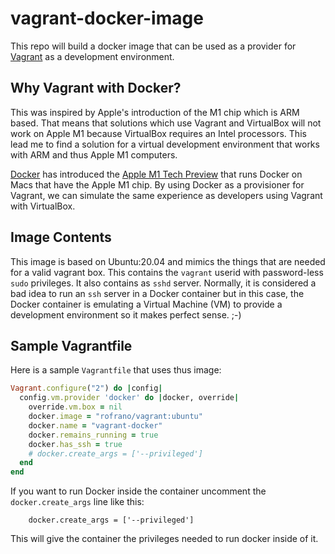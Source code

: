 # vagrant-docker-image

This repo will build a docker image that can be used as a provider for [Vagrant](https://www.vagrantup.com) as a development environment.

## Why Vagrant with Docker?

This was inspired by Apple's introduction of the M1 chip which is ARM based. That means that solutions which use Vagrant and VirtualBox will not work on Apple M1 because VirtualBox requires an Intel processors. This lead me to find a solution for a virtual development environment that works with ARM and thus Apple M1 computers.

[Docker](https://www.docker.com) has introduced the [Apple M1 Tech Preview](https://docs.docker.com/docker-for-mac/apple-m1/) that runs Docker on Macs that have the Apple M1 chip. By using Docker as a provisioner for Vagrant, we can simulate the same experience as developers using Vagrant with VirtualBox.

## Image Contents

This image is based on Ubuntu:20.04 and mimics the things that are needed for a valid vagrant box. This contains the `vagrant` userid with password-less `sudo` privileges. It also contains as `sshd` server. Normally, it is considered a bad idea to run an `ssh` server in a Docker container but in this case, the Docker container is emulating a Virtual Machine (VM) to provide a development environment so it makes perfect sense. ;-)

## Sample Vagrantfile

Here is a sample `Vagrantfile` that uses thus image:

```ruby
Vagrant.configure("2") do |config|
  config.vm.provider 'docker' do |docker, override|
    override.vm.box = nil
    docker.image = "rofrano/vagrant:ubuntu"
    docker.name = "vagrant-docker"
    docker.remains_running = true
    docker.has_ssh = true
    # docker.create_args = ['--privileged']
  end
end
```

If you want to run Docker inside the container uncomment the `docker.create_args` line like this:

```
    docker.create_args = ['--privileged']
```
This will give the container the privileges needed to run docker inside of it.

